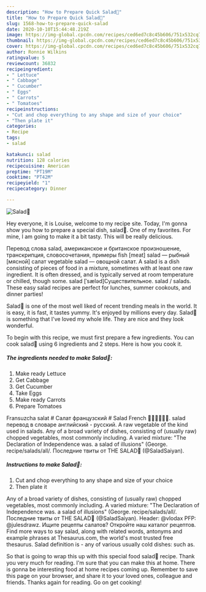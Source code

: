 ```yaml
---
description: "How to Prepare Quick Salad🥗"
title: "How to Prepare Quick Salad🥗"
slug: 1568-how-to-prepare-quick-salad
date: 2020-10-10T15:44:48.219Z
image: https://img-global.cpcdn.com/recipes/ced6ed7c8c45b606/751x532cq70/salad🥗-recipe-main-photo.jpg
thumbnail: https://img-global.cpcdn.com/recipes/ced6ed7c8c45b606/751x532cq70/salad🥗-recipe-main-photo.jpg
cover: https://img-global.cpcdn.com/recipes/ced6ed7c8c45b606/751x532cq70/salad🥗-recipe-main-photo.jpg
author: Ronnie Wilkins
ratingvalue: 5
reviewcount: 36832
recipeingredient:
- " Lettuce"
- " Cabbage"
- " Cucumber"
- " Eggs"
- " Carrots"
- " Tomatoes"
recipeinstructions:
- "Cut and chop everything to any shape and size of your choice"
- "Then plate it"
categories:
- Recipe
tags:
- salad

katakunci: salad 
nutrition: 128 calories
recipecuisine: American
preptime: "PT19M"
cooktime: "PT42M"
recipeyield: "1"
recipecategory: Dinner

---
```



![Salad🥗](https://img-global.cpcdn.com/recipes/ced6ed7c8c45b606/751x532cq70/salad🥗-recipe-main-photo.jpg)

Hey everyone, it is Louise, welcome to my recipe site. Today, I'm gonna show you how to prepare a special dish, salad🥗. One of my favorites. For mine, I am going to make it a bit tasty. This will be really delicious.

Перевод слова salad, американское и британское произношение, транскрипция, словосочетания, примеры fish [meat] salad — рыбный [мясной] салат vegetable salad — овощной салат. A salad is a dish consisting of pieces of food in a mixture, sometimes with at least one raw ingredient. It is often dressed, and is typically served at room temperature or chilled, though some. salad [ˈsæləd]Существительное. salad / salads. These easy salad recipes are perfect for lunches, summer cookouts, and dinner parties!

Salad🥗 is one of the most well liked of recent trending meals in the world. It is easy, it is fast, it tastes yummy. It's enjoyed by millions every day. Salad🥗 is something that I've loved my whole life. They are nice and they look wonderful.


To begin with this recipe, we must first prepare a few ingredients. You can cook salad🥗 using 6 ingredients and 2 steps. Here is how you cook it.

<!--inarticleads1-->

##### The ingredients needed to make Salad🥗:

1. Make ready  Lettuce
1. Get  Cabbage
1. Get  Cucumber
1. Take  Eggs
1. Make ready  Carrots
1. Prepare  Tomatoes


Fransuzcha salat # Салат французский # Salad French 🥬🥒🥚🥔🥕🍖. salad перевод в словаре английский - русский. A raw vegetable of the kind used in salads. Any of a broad variety of dishes, consisting of (usually raw) chopped vegetables, most commonly including. A varied mixture: &#34;The Declaration of Independence was. a salad of illusions&#34; (George. recipe/salads/all/. Последние твиты от THE SALAD🥗 (@SaladSaiyan). 

<!--inarticleads2-->

##### Instructions to make Salad🥗:

1. Cut and chop everything to any shape and size of your choice
1. Then plate it


Any of a broad variety of dishes, consisting of (usually raw) chopped vegetables, most commonly including. A varied mixture: &#34;The Declaration of Independence was. a salad of illusions&#34; (George. recipe/salads/all/. Последние твиты от THE SALAD🥗 (@SaladSaiyan). Header: @vlodax PFP: @julesdrawz. Ищите рецепты салатов? Откройте наш каталог рецептов. Find more ways to say salad, along with related words, antonyms and example phrases at Thesaurus.com, the world&#39;s most trusted free thesaurus. Salad definition is - any of various usually cold dishes: such as. 

So that is going to wrap this up with this special food salad🥗 recipe. Thank you very much for reading. I'm sure that you can make this at home. There is gonna be interesting food at home recipes coming up. Remember to save this page on your browser, and share it to your loved ones, colleague and friends. Thanks again for reading. Go on get cooking!
